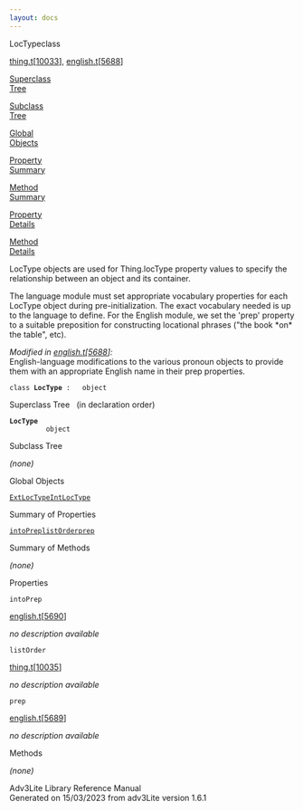 ```yaml
---
layout: docs
---
```

<span class="title">LocType</span><span class="type">class</span>

[thing.t](../file/thing.t.html)\[[10033](../source/thing.t.html#10033)\],
[english.t](../file/english.t.html)\[[5688](../source/english.t.html#5688)\]

[Superclass  
Tree](#_SuperClassTree_)

[Subclass  
Tree](#_SubClassTree_)

[Global  
Objects](#_ObjectSummary_)

[Property  
Summary](#_PropSummary_)

[Method  
Summary](#_MethodSummary_)

[Property  
Details](#_Properties_)

[Method  
Details](#_Methods_)

<div class="fdesc">

LocType objects are used for Thing.locType property values to specify
the relationship between an object and its container.

The language module must set appropriate vocabulary properties for each
LocType object during pre-initialization. The exact vocabulary needed is
up to the language to define. For the English module, we set the 'prep'
property to a suitable preposition for constructing locational phrases
("the book \*on\* the table", etc).

*Modified in
[english.t](../file/english.t.html)\[[5688](../source/english.t.html#5688)\]:*  
English-language modifications to the various pronoun objects to provide
them with an appropriate English name in their prep properties.

`class `**`LocType`**` :   object`

</div>

<span id="_SuperClassTree_"></span>

<div class="mjhd">

<span class="hdln">Superclass Tree</span>   (in declaration order)

</div>

**`LocType`**  
`         object`  
<span id="_SubClassTree_"></span>

<div class="mjhd">

<span class="hdln">Subclass Tree</span>  

</div>

*(none)* <span id="_ObjectSummary_"></span>

<div class="mjhd">

<span class="hdln">Global Objects</span>  

</div>

[`ExtLocType`](../object/ExtLocType.html)[`IntLocType`](../object/IntLocType.html)
<span id="_PropSummary_"></span>

<div class="mjhd">

<span class="hdln">Summary of Properties</span>  

</div>

[`intoPrep`](#intoPrep)[`listOrder`](#listOrder)[`prep`](#prep)

<span id="_MethodSummary_"></span>

<div class="mjhd">

<span class="hdln">Summary of Methods</span>  

</div>



*(none)* <span id="_Properties_"></span>

<div class="mjhd">

<span class="hdln">Properties</span>  

</div>

<span id="intoPrep"></span>

`intoPrep`

[english.t](../file/english.t.html)\[[5690](../source/english.t.html#5690)\]

<div class="desc">

*no description available*

</div>

<span id="listOrder"></span>

`listOrder`

[thing.t](../file/thing.t.html)\[[10035](../source/thing.t.html#10035)\]

<div class="desc">

*no description available*

</div>

<span id="prep"></span>

`prep`

[english.t](../file/english.t.html)\[[5689](../source/english.t.html#5689)\]

<div class="desc">

*no description available*

</div>

<span id="_Methods_"></span>

<div class="mjhd">

<span class="hdln">Methods</span>  

</div>

*(none)*

<div class="ftr">

Adv3Lite Library Reference Manual  
Generated on 15/03/2023 from adv3Lite version 1.6.1

</div>
